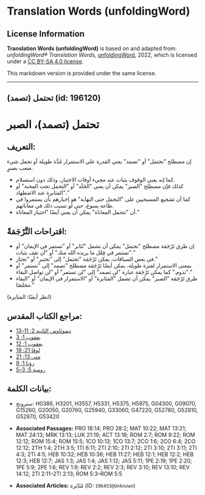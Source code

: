 # Translation Words (unfoldingWord)

## License Information

**Translation Words (unfoldingWord)** is based on and adapted from: _unfoldingWord® Translation Words_, [unfoldingWord](https://unfoldingword.org/utw), 2022, which is licensed under a [CC BY-SA 4.0 license](https://creativecommons.org/licenses/by-sa/4.0/legalcode.en).

This markdown version is provided under the same license.



--------------------------------

## تحتمل (تصمد) (id: 196120)

تحتمل (تصمد)، الصبر
===================

التعريف:
--------

إن مصطلح "تحتمل" أو "تصمد" يعني القدرة علي الاستمرار مُدَّة طويلة أو تحمل شيء صعب بصبرٍ.

* كما إنه يعني الوقوف بثبات عند مجيء أوقات الاختبار، وذلك دون استسلام.
* كذلك فإن مصطلح "الصبر" يمكن أن يعني "الجَلَد" أو "التحمل تحت المحنة" أو "المثابرة عند الاضطهاد."
* كما أن تشجيع المسيحيين على "التحمل حتى النهاية" هو إخبارهم بأن يستمروا في طاعة يسوع، حتى لو تسبب ذلك في معاناتهم.
* أن "تتحمل المعاناة" يمكن أن يعني أيضًا "اجتياز المعاناة."

اقتراحات التَّرْجَمَةً:
-----------------------

* إن طرق تَرْجَمَة مصطلح "تحتمل" يمكن أن تشمل "تُثابر" أو "تستمر في الإيمان" أو "تستمر في فِعْل ما يريده الله منك" أو "أن تقف بثبات."
* في بعض السياقات، يمكن تَرْجَمَة "تحتمل" إلى "تختبر" أو "تجتاز."
* بمعنى الاستمرار لفترة طويلة، يمكن أيضًا تَرْجَمَة مصطلح "تصمد" إلى "تستمر" أو "تدوم." كما يمكن تَرْجَمَة عبارة "لن تصمد" إلى "لن تستمر" أو "لن تواصل البقاء."
* طرق تَرْجَمَة "الصبر" يمكن أن تشمل "المثابرة" أو "الاستمرار في الإيمان" أو "البقاء مخلصًا."

(انظر أيضًا: المثابرة)

مراجع الكتاب المقدس:
--------------------

* [تيموثاوس الثانية 2: 11–13](https://ref.ly/2Tim2:11-2Tim2:13)
* [يعقوب 1: 3](https://ref.ly/Jas1:3)
* [يعقوب 1: 12](https://ref.ly/Jas1:12)
* [لوقا 21: 19](https://ref.ly/Luke21:19)
* [متى 13: 21](https://ref.ly/Matt13:21)
* [رؤيا 1: 9](https://ref.ly/Rev1:9)
* [رومية 5: 3–5](https://ref.ly/Rom5:3-Rom5:5)

بيانات الكلمة:
--------------

* سترونج: H0386, H3201, H3557, H5331, H5375, H5975, G04300, G09070, G15260, G20050, G20760, G25940, G33060, G47220, G52780, G52810, G52970, G53420

* **Associated Passages:** PRO 18:14; PRO 28:2; MAT 10:22; MAT 13:21; MAT 24:13; MRK 13:13; LUK 21:19; ACT 13:18; ROM 2:7; ROM 9:22; ROM 12:12; ROM 15:4; ROM 15:5; 1CO 10:13; 1CO 13:7; 2CO 1:6; 2CO 6:4; 2CO 12:12; 2TH 1:4; 2TH 3:5; 1TI 6:11; 2TI 2:10; 2TI 2:12; 2TI 3:10; 2TI 3:11; 2TI 4:3; 2TI 4:5; HEB 10:32; HEB 10:36; HEB 11:27; HEB 12:1; HEB 12:2; HEB 12:3; HEB 12:7; JAS 1:3; JAS 1:4; JAS 1:12; JAS 5:11; 1PE 2:19; 1PE 2:20; 1PE 5:9; 2PE 1:6; REV 1:9; REV 2:2; REV 2:3; REV 3:10; REV 13:10; REV 14:12; 2TI 2:11–2TI 2:13; ROM 5:3–ROM 5:5
* **Associated Articles:** مُثَابَرة (ID: `196453@Unknown`)

